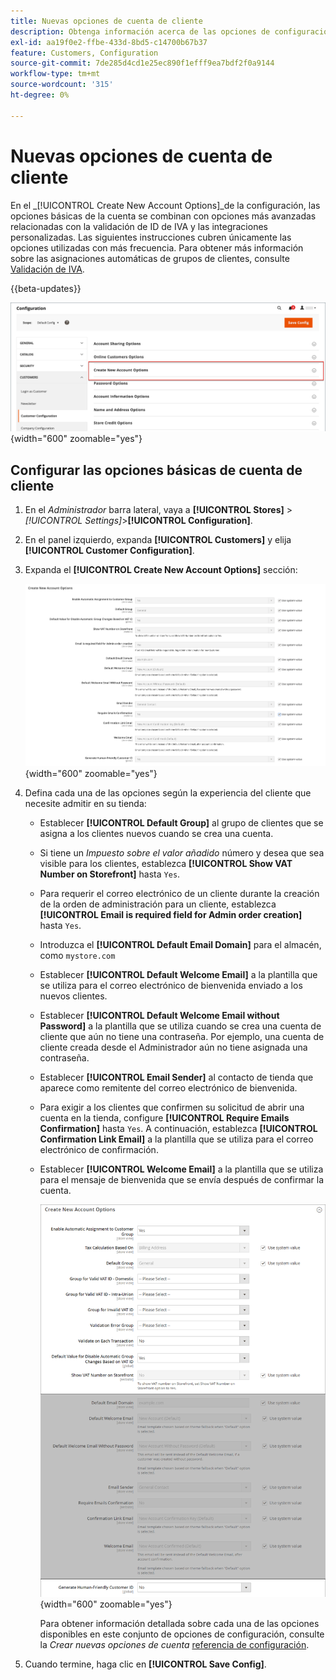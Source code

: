 ```yaml
---
title: Nuevas opciones de cuenta de cliente
description: Obtenga información acerca de las opciones de configuración para nuevas cuentas de cliente en su tienda.
exl-id: aa19f0e2-ffbe-433d-8bd5-c14700b67b37
feature: Customers, Configuration
source-git-commit: 7de285d4cd1e25ec890f1efff9ea7bdf2f0a9144
workflow-type: tm+mt
source-wordcount: '315'
ht-degree: 0%

---
```


# Nuevas opciones de cuenta de cliente

En el _[!UICONTROL Create New Account Options]_de la configuración, las opciones básicas de la cuenta se combinan con opciones más avanzadas relacionadas con la validación de ID de IVA y las integraciones personalizadas. Las siguientes instrucciones cubren únicamente las opciones utilizadas con más frecuencia. Para obtener más información sobre las asignaciones automáticas de grupos de clientes, consulte [Validación de IVA](../stores-purchase/vat.md).

{{beta-updates}}

![Crear nuevas opciones de cuenta](assets/customer-configuration-create-new-account-options.png){width="600" zoomable="yes"}

## Configurar las opciones básicas de cuenta de cliente

1. En el _Administrador_ barra lateral, vaya a **[!UICONTROL Stores]** > _[!UICONTROL Settings]_>**[!UICONTROL Configuration]**.

1. En el panel izquierdo, expanda **[!UICONTROL Customers]** y elija **[!UICONTROL Customer Configuration]**.

1. Expanda el **[!UICONTROL Create New Account Options]** sección:

   ![Configuración predeterminada de Crear nuevas opciones de cuenta](../configuration-reference/customers/assets/customer-configuration-create-new-account-options.png){width="600" zoomable="yes"}

1. Defina cada una de las opciones según la experiencia del cliente que necesite admitir en su tienda:

   - Establecer **[!UICONTROL Default Group]** al grupo de clientes que se asigna a los clientes nuevos cuando se crea una cuenta.

   - Si tiene un _Impuesto sobre el valor añadido_ número y desea que sea visible para los clientes, establezca **[!UICONTROL Show VAT Number on Storefront]** hasta `Yes`.

   - Para requerir el correo electrónico de un cliente durante la creación de la orden de administración para un cliente, establezca **[!UICONTROL Email is required field for Admin order creation]** hasta `Yes`.

   - Introduzca el **[!UICONTROL Default Email Domain]** para el almacén, como `mystore.com`

   - Establecer **[!UICONTROL Default Welcome Email]** a la plantilla que se utiliza para el correo electrónico de bienvenida enviado a los nuevos clientes.

   - Establecer **[!UICONTROL Default Welcome Email without Password]** a la plantilla que se utiliza cuando se crea una cuenta de cliente que aún no tiene una contraseña. Por ejemplo, una cuenta de cliente creada desde el Administrador aún no tiene asignada una contraseña.

   - Establecer **[!UICONTROL Email Sender]** al contacto de tienda que aparece como remitente del correo electrónico de bienvenida.

   - Para exigir a los clientes que confirmen su solicitud de abrir una cuenta en la tienda, configure **[!UICONTROL Require Emails Confirmation]** hasta `Yes`. A continuación, establezca **[!UICONTROL Confirmation Link Email]** a la plantilla que se utiliza para el correo electrónico de confirmación.

   - Establecer **[!UICONTROL Welcome Email]** a la plantilla que se utiliza para el mensaje de bienvenida que se envía después de confirmar la cuenta.

     ![Crear nuevas opciones de cuenta con IVA activado](../configuration-reference/customers/assets/customer-configuration-create-new-account-options-vat.png){width="600" zoomable="yes"}

     Para obtener información detallada sobre cada una de las opciones disponibles en este conjunto de opciones de configuración, consulte la _Crear nuevas opciones de cuenta_ [referencia de configuración](../configuration-reference/customers/customer-configuration.md).

1. Cuando termine, haga clic en **[!UICONTROL Save Config]**.
